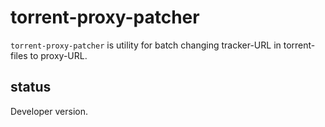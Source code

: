 torrent-proxy-patcher
=====================

``torrent-proxy-patcher`` is utility for batch changing tracker-URL in torrent-files to proxy-URL.

status
------

Developer version.

